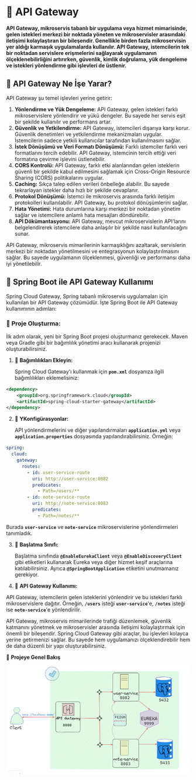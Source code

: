 # 🚩 API Gateway

<b> API Gateway, mikroservis tabanlı bir uygulama veya hizmet mimarisinde, gelen istekleri merkezi bir noktada yöneten ve mikroservisler arasındaki iletişimi kolaylaştıran bir bileşendir. Genellikle birden fazla mikroservisin yer aldığı karmaşık uygulamalarda kullanılır. API Gateway, istemcilerin tek bir noktadan servislere erişmelerini sağlayarak uygulamanın ölçeklenebilirliğini artırırken, güvenlik, kimlik doğrulama, yük dengeleme ve istekleri yönlendirme gibi işlevleri de üstlenir. </b>

## 🎯 **API Gateway Ne İşe Yarar?**

API Gateway şu temel işlevleri yerine getirir:

1. **Yönlendirme ve Yük Dengeleme:** API Gateway, gelen istekleri farklı mikroservislere yönlendirir ve yükü dengeler. Bu sayede her servis eşit bir şekilde kullanılır ve performans artar.
2. **Güvenlik ve Yetkilendirme:** API Gateway, istemcileri dışarıya karşı korur. Güvenlik denetimleri ve yetkilendirme mekanizmaları uygular. İstemcilerin sadece yetkili kullanıcılar tarafından kullanılmasını sağlar.
3. **İstek Dönüşümü ve Veri Formatı Dönüşümü:** Farklı istemciler farklı veri formatlarını tercih edebilir. API Gateway, istemcinin tercih ettiği veri formatına çevirme işlevini üstlenebilir.
4. **CORS Kontrolü:** API Gateway, farklı etki alanlarından gelen isteklerin güvenli bir şekilde kabul edilmesini sağlamak için Cross-Origin Resource Sharing (CORS) politikalarını uygular.
5. **Caching:** Sıkça talep edilen verileri önbelleğe alabilir. Bu sayede tekrarlayan istekler daha hızlı bir şekilde cevaplanır.
6. **Protokol Dönüşümü:** İstemci ile mikroservis arasında farklı iletişim protokolleri kullanılabilir. API Gateway, bu protokol dönüşümlerini sağlar.
7. **Hata Yönetimi:** Hata durumlarına karşı merkezi bir noktadan yönetim sağlar ve istemcilere anlamlı hata mesajları döndürebilir.
8. **API Dökümantasyonu:** API Gateway, mevcut mikroservislerin API'larını belgelendirerek istemcilere daha anlaşılır bir şekilde nasıl kullanılacağını sunar.


API Gateway, mikroservis mimarilerinin karmaşıklığını azaltarak, servislerin merkezi bir noktadan yönetilmesini ve entegrasyonun kolaylaştırılmasını sağlar. Bu sayede uygulamanın ölçeklenmesi, güvenliği ve performansı daha iyi yönetilebilir.


## 🎯 **Spring Boot ile API Gateway Kullanımı**

Spring Cloud Gateway, Spring tabanlı mikroservis uygulamaları için kullanılan bir API Gateway çözümüdür. İşte Spring Boot ile API Gateway kullanımının adımları:

### :large_blue_diamond: **Proje Oluşturma:**

İlk adım olarak, yeni bir Spring Boot projesi oluşturmanız gerekecek. Maven veya Gradle gibi bir bağımlılık yönetimi aracı kullanarak projenizi oluşturabilirsiniz.

1. :small_blue_diamond: **Bağımlılıkları Ekleyin:**

   Spring Cloud Gateway'ı kullanmak için **`pom.xml`** dosyanıza ilgili bağımlılıkları eklemelisiniz:
```xml
<dependency>
    <groupId>org.springframework.cloud</groupId>
    <artifactId>spring-cloud-starter-gateway</artifactId>
</dependency>
```
2. :small_blue_diamond:  **YKonfigürasyonlar:**

   API yönlendirmelerini ve diğer yapılandırmaları **`application.yml`** veya **`application.properties`** dosyasında yapılandırabilirsiniz. Örneğin:
```yaml
spring:
  cloud:
    gateway:
      routes:
        - id: user-service-route
          uri: http://user-service:8082
          predicates:
            - Path=/users/**
        - id: note-service-route
          uri: http://note-service:8083
          predicates:
            - Path=/notes/**
```

Burada **`user-service`** ve **`note-service`** mikroservislerine yönlendirmeleri tanımladık.

3. :small_blue_diamond: **Başlatma Sınıfı:**

   Başlatma sınıfında **`@EnableEurekaClient`** veya **`@EnableDiscoveryClient`** gibi etiketleri kullanarak Eureka veya diğer hizmet keşif araçlarına katılabilirsiniz. Ayrıca **`@SpringBootApplication`** etiketini unutmamanız gerekiyor.

4.  :small_blue_diamond: **API Gateway Kullanımı:**

   API Gateway, istemcilerin gelen isteklerini yönlendirir ve bu istekleri farklı mikroservislere dağıtır. Örneğin, **`/users`** isteği **`user-service`**'e, **`/notes`** isteği ise **`note-service`**'e yönlendirilir.


API Gateway, mikroservis mimarilerinde trafiği düzenlemek, güvenlik katmanını yönetmek ve mikroservisler arasında iletişimi kolaylaştırmak için önemli bir bileşendir. Spring Cloud Gateway gibi araçlar, bu işlevleri kolayca yerine getirmenizi sağlar. Bu sayede hem uygulamanızı ölçeklendirebilir hem de daha düzenli bir yapı oluşturabilirsiniz.


:pushpin: **Projeye Genel Bakış**

![](/images/3.png)
